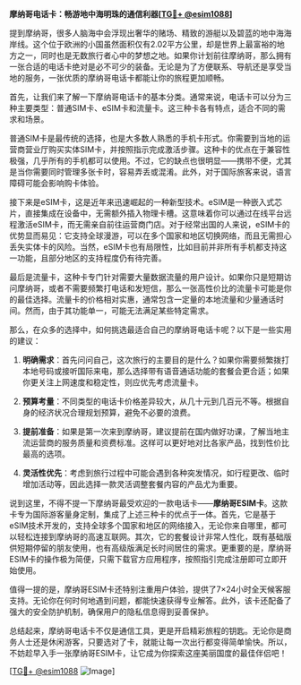 **摩纳哥电话卡：畅游地中海明珠的通信利器[[TG💪+ @esim1088](https://t.me/s/esim1088)]**

提到摩纳哥，很多人脑海中会浮现出奢华的赌场、精致的游艇以及碧蓝的地中海海岸线。这个位于欧洲的小国虽然面积仅有2.02平方公里，却是世界上最富裕的地方之一，同时也是无数旅行者心中的梦想之地。如果你计划前往摩纳哥，那么拥有一张合适的电话卡绝对是必不可少的装备。无论是为了方便联系、导航还是享受当地的服务，一张优质的摩纳哥电话卡都能让你的旅程更加顺畅。

首先，让我们来了解一下摩纳哥电话卡的基本分类。通常来说，电话卡可以分为三种主要类型：普通SIM卡、eSIM卡和流量卡。这三种卡各有特点，适合不同的需求和场景。

普通SIM卡是最传统的选择，也是大多数人熟悉的手机卡形式。你需要到当地的运营商营业厅购买实体SIM卡，并按照指示完成激活步骤。这种卡的优点在于兼容性极强，几乎所有的手机都可以使用。不过，它的缺点也很明显——携带不便，尤其是当你需要同时管理多张卡时，容易弄丢或混淆。此外，对于国际旅客来说，语言障碍可能会影响购卡体验。

接下来是eSIM卡，这是近年来迅速崛起的一种新型技术。eSIM是一种嵌入式芯片，直接集成在设备中，无需额外插入物理卡槽。这意味着你可以通过在线平台远程激活eSIM卡，而无需亲自前往运营商门店。对于经常出国的人来说，eSIM卡的优势显而易见：它支持全球漫游，可以在多个国家和地区切换网络，而且无需担心丢失实体卡的风险。当然，eSIM卡也有局限性，比如目前并非所有手机都支持这一功能，且部分地区的支持程度仍有待完善。

最后是流量卡，这种卡专门针对需要大量数据流量的用户设计。如果你只是短期访问摩纳哥，或者不需要频繁打电话和发短信，那么一张高性价比的流量卡可能是你的最佳选择。流量卡的价格相对实惠，通常包含一定量的本地流量和少量通话时间。然而，由于其功能单一，可能无法满足某些特定需求。

那么，在众多的选择中，如何挑选最适合自己的摩纳哥电话卡呢？以下是一些实用的建议：

1. **明确需求**：首先问问自己，这次旅行的主要目的是什么？如果你需要频繁拨打本地号码或接听国际来电，那么选择带有语音通话功能的套餐会更合适；如果你更关注上网速度和稳定性，则应优先考虑流量卡。

2. **预算考量**：不同类型的电话卡价格差异较大，从几十元到几百元不等。根据自身的经济状况合理规划预算，避免不必要的浪费。

3. **提前准备**：如果是第一次来到摩纳哥，建议提前在国内做好功课，了解当地主流运营商的服务质量和资费标准。这样可以更好地对比各家产品，找到性价比最高的选项。

4. **灵活性优先**：考虑到旅行过程中可能会遇到各种突发情况，如行程更改、临时增加活动等，因此选择一款灵活调整套餐内容的产品尤为重要。

说到这里，不得不提一下摩纳哥最受欢迎的一款电话卡——**摩纳哥ESIM卡**。这款卡专为国际游客量身定制，集成了上述三种卡的优点于一体。首先，它是基于eSIM技术开发的，支持全球多个国家和地区的网络接入，无论你来自哪里，都可以轻松连接到摩纳哥的高速互联网。其次，它的套餐设计非常人性化，既有基础版供短期停留的朋友使用，也有高级版满足长时间居住的需求。更重要的是，摩纳哥ESIM卡的操作极为简便，只需下载官方应用程序，按照指引完成注册即可立即开始使用。

值得一提的是，摩纳哥ESIM卡还特别注重用户体验，提供了7×24小时全天候客服支持。无论你在何时何地遇到问题，都能快速获得专业解答。此外，该卡还配备了强大的安全防护机制，确保用户的隐私信息得到妥善保护。

总结起来，摩纳哥电话卡不仅是通信工具，更是开启精彩旅程的钥匙。无论你是商务人士还是休闲游客，只要选对了卡，就能让每一次出行都变得简单愉快。所以，不妨趁早入手一张摩纳哥ESIM卡，让它成为你探索这座美丽国度的最佳伴侣吧！

[[TG💪+ @esim1088](https://t.me/s/esim1088) ![Image](https://i.postimg.cc/4NQfJmqS/Snipaste-2025-05-13-00-14-12.png)]